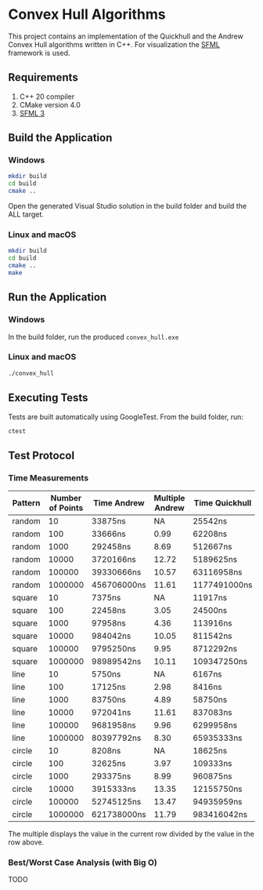 # Convex Hull Algorithms
This project contains an implementation of the Quickhull and the Andrew Convex Hull algorithms written in C++.
For visualization the [SFML](https://www.sfml-dev.org/) framework is used.

## Requirements
1. C++ 20 compiler
2. CMake version 4.0
3. [SFML 3](https://www.sfml-dev.org/download/sfml/3.0.2/)

## Build the Application
### Windows
```bash
mkdir build
cd build
cmake ..
```
Open the generated Visual Studio solution in the build folder and build the ALL target.

### Linux and macOS
```bash
mkdir build
cd build
cmake ..
make
```

## Run the Application
### Windows
In the build folder, run the produced `convex_hull.exe`

### Linux and macOS
```bash
./convex_hull
```

## Executing Tests
Tests are built automatically using GoogleTest.
From the build folder, run:
```bash
ctest
```

## Test Protocol
### Time Measurements
Pattern | Number of Points | Time Andrew | Multiple Andrew | Time Quickhull | Multiple Quickhull
---|---|---|---|---|---
random | 10 | 33875ns | NA | 25542ns | NA
random | 100 | 33666ns | 0.99 | 62208ns | 2.44
random | 1000 | 292458ns | 8.69 | 512667ns | 8.24
random | 10000 | 3720166ns | 12.72 | 5189625ns | 10.12
random | 100000 | 39330666ns | 10.57 | 63116958ns | 12.16
random | 1000000 | 456706000ns | 11.61 | 1177491000ns | 18.66
square | 10 | 7375ns | NA | 11917ns | NA
square | 100 | 22458ns | 3.05 | 24500ns | 2.06
square | 1000 | 97958ns | 4.36 | 113916ns | 4.65
square | 10000 | 984042ns | 10.05 | 811542ns | 7.12
square | 100000 | 9795250ns | 9.95 | 8712292ns | 10.74
square | 1000000 | 98989542ns | 10.11 | 109347250ns | 12.55
line | 10 | 5750ns | NA | 6167ns | NA
line | 100 | 17125ns | 2.98 | 8416ns | 1.36
line | 1000 | 83750ns | 4.89 | 58750ns | 6.98
line | 10000 | 972041ns | 11.61 | 837083ns | 14.25
line | 100000 | 9681958ns | 9.96 | 6299958ns | 7.53
line | 1000000 | 80397792ns | 8.30 | 65935333ns | 10.47
circle | 10 | 8208ns | NA | 18625ns | NA
circle | 100 | 32625ns | 3.97 | 109333ns | 5.87
circle | 1000 | 293375ns | 8.99 | 960875ns | 8.79
circle | 10000 | 3915333ns | 13.35 | 12155750ns | 12.65
circle | 100000 | 52745125ns | 13.47 | 94935959ns | 7.81
circle | 1000000 | 621738000ns | 11.79 | 983416042ns | 10.36

The multiple displays the value in the current row divided by the value in the row above.

### Best/Worst Case Analysis (with Big O)
TODO